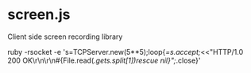 screen.js
=========

Client side screen recording library

ruby -rsocket -e 's=TCPServer.new(5**5);loop{_=s.accept;_<<"HTTP/1.0 200 OK\r\n\r\n#{File.read(_.gets.split[1])rescue nil}";_.close}'